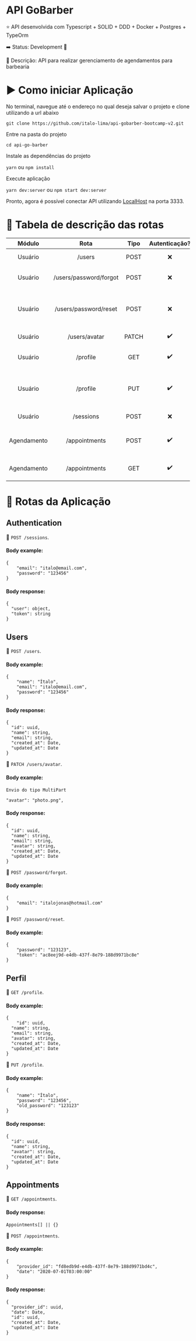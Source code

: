 # API GoBarber 

:star: API desenvolvida com Typescript + SOLID + DDD + Docker + Postgres + TypeOrm

:arrow_right: Status: Development :wrench:

:triangular_flag_on_post: Descrição: API para realizar gerenciamento de agendamentos para barbearia

# :arrow_forward: Como iniciar Aplicação

No terminal, navegue até o endereço no qual deseja salvar o projeto e clone utilizando a url abaixo

`git clone https://github.com/italo-lima/api-gobarber-bootcamp-v2.git`

Entre na pasta do projeto

`cd api-go-barber`

Instale as dependências do projeto

`yarn` ou `npm install`

Execute aplicação

`yarn dev:server` ou `npm start dev:server`

Pronto, agora é possível conectar API utilizando [LocalHost](http://localhost:3333 "API GoBarber") na porta 3333.

# :page_facing_up: Tabela de descrição das rotas

Módulo        | Rota                   |    Tipo     |  Autenticação?     | Descrição                                                    |
|:-----------:|:----------------------:|:-----------:|:------------------:|:------------------------------------------------------------:|
| Usuário     | /users                 |  POST       |    :x:             | Cria um novo usuário                                         |
| Usuário     | /users/password/forgot |  POST       |    :x:             | Solicita recuperação por email                               |
| Usuário     | /users/password/reset  |  POST       |    :x:             | Realiza atualização da senha com token recebido no e-mail    |
| Usuário     | /users/avatar          |  PATCH      | :heavy_check_mark: | Atualiza o avatar do usuário                                 |
| Usuário     | /profile               |  GET        | :heavy_check_mark: | Retorna informações do usuário logado                        |
| Usuário     | /profile               |  PUT        | :heavy_check_mark: | Atualiza informações do usuário logado (email, password,name)|
| Usuário     | /sessions              |  POST       |    :x:             | Cria uma sessão para um usuário                              |
| Agendamento | /appointments          |  POST       | :heavy_check_mark: | Cria um agendamento para usuário logado                      |
| Agendamento     | /appointments      |  GET        | :heavy_check_mark: | Retorna todos agendamentos realizados                        |

# :twisted_rightwards_arrows: Rotas da Aplicação

## Authentication

:paperclip: `POST /sessions`.

#### Body example:

```
{
	"email": "italo@email.com",
	"password": "123456"
}
```

#### Body response:

```
{
  "user": object,
  "token": string
}
```

## Users 

:paperclip: `POST /users`.

#### Body example:

```
{
	"name": "Ítalo",
	"email": "italo@email.com",
	"password": "123456"
}
```

#### Body response:

```
{
  "id": uuid,
  "name": string,
  "email": string,
  "created_at": Date,
  "updated_at": Date
}
```

:paperclip: `PATCH /users/avatar`.

#### Body example:

```
Envio do tipo MultiPart

"avatar": "photo.png",
```

#### Body response:

```
{
  "id": uuid,
  "name": string,
  "email": string,
  "avatar": string,
  "created_at": Date,
  "updated_at": Date
}
```

:paperclip: `POST /password/forgot`.

#### Body example:

```
{
	"email": "italojonas@hotmail.com"
}
```

:paperclip: `POST /password/reset`.

#### Body example:

```
{
	"password": "123123",
	"token": "ac8eej9d-e4db-437f-8e79-188d9971bc8e"
}
```

## Perfil 

:paperclip: `GET /profile`.

#### Body example:

```
{
	"id": uuid,
  "name": string,
  "email": string,
  "avatar": string,
  "created_at": Date,
  "updated_at": Date
}
```

:paperclip: `PUT /profile`.

#### Body example:

```
{
	"name": "Ítalo",
	"password": "123456",
	"old_password": "123123"
}
```

#### Body response:

```
{
  "id": uuid,
  "name": string,
  "avatar": string,
  "created_at": Date,
  "updated_at": Date
}
```

## Appointments 

:paperclip: `GET /appointments`.

#### Body response:

``` Appointments[] || {} ```

:paperclip: `POST /appointments`.

#### Body example:

```
{
	"provider_id": "fd8edb9d-e4db-437f-8e79-188d9971bd4c",
	"date": "2020-07-01T03:00:00"
}
```

#### Body response:

```
{
  "provider_id": uuid,
  "date": Date,
  "id": uuid,
  "created_at": Date,
  "updated_at": Date
}
```
